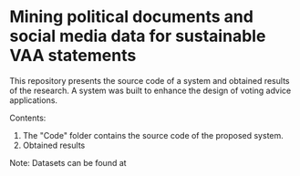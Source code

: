 # Mining political documents and social media data for sustainable VAA statements

This repository presents the source code of a system and obtained results of the research. A system was built to enhance the design of voting advice applications.

Contents:

1. The "Code" folder contains the source code of the proposed system.
2. Obtained results

Note:
Datasets can be found at
